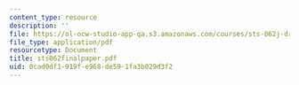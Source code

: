 ```yaml
---
content_type: resource
description: ''
file: https://ol-ocw-studio-app-qa.s3.amazonaws.com/courses/sts-062j-drugs-politics-and-culture-spring-2006/0cad0df1919fe968de591fa3b029d3f2_sts062finalpaper.pdf
file_type: application/pdf
resourcetype: Document
title: sts062finalpaper.pdf
uid: 0cad0df1-919f-e968-de59-1fa3b029d3f2
---
```

